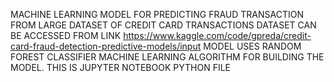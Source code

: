 MACHINE LEARNING MODEL FOR PREDICTING FRAUD TRANSACTION FROM LARGE DATASET OF CREDIT CARD TRANSACTIONS
DATASET CAN BE ACCESSED FROM LINK https://www.kaggle.com/code/gpreda/credit-card-fraud-detection-predictive-models/input
MODEL USES RANDOM FOREST CLASSIFIER MACHINE LEARNING ALGORITHM FOR BUILDING THE MODEL.
THIS IS JUPYTER NOTEBOOK PYTHON FILE
